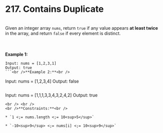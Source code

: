 # 217. Contains Duplicate

<br />Given an integer array `nums`, return `true` if any value appears **at least twice** in the array, and return `false` if every element is distinct.<br />
<br /> <br />
<br />**Example 1:**<br />
```
Input: nums = [1,2,3,1]
Output: true
```<br />**Example 2:**<br />
```
Input: nums = [1,2,3,4]
Output: false
```<br />**Example 3:**<br />
```
Input: nums = [1,1,1,3,3,4,3,2,4,2]
Output: true
```
<br /> <br />
<br />**Constraints:**<br />

* `1 <;= nums.length <;= 10<sup>5</sup>`

* `-10<sup>9</sup> <;= nums[i] <;= 10<sup>9</sup>`